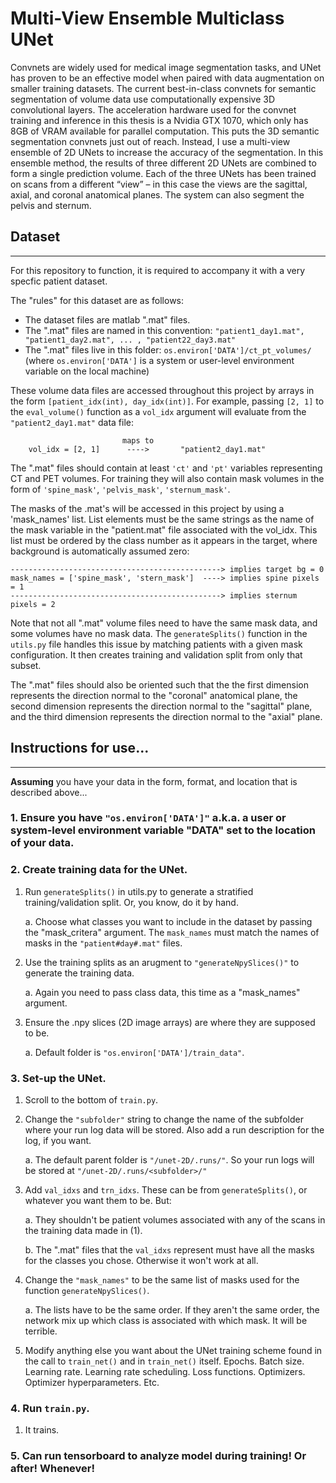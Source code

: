 # Multi-View Ensemble Multiclass UNet
Convnets are widely used for medical image segmentation tasks, and UNet has proven to be an effective model when paired with data augmentation on smaller training datasets. The current best-in-class convnets for semantic segmentation of volume data use computationally expensive 3D convolutional layers. The acceleration hardware used for the convnet training and inference in this thesis is a Nvidia GTX 1070, which only has 8GB of VRAM available for parallel computation. This puts the 3D semantic segmentation convnets just out of reach. Instead, I use a multi-view ensemble of 2D UNets to increase the accuracy of the segmentation. In this ensemble method, the results of three different 2D UNets are combined to form a single prediction volume. Each of the three UNets has been trained on scans from a different “view” – in this case the views are the sagittal, axial, and coronal anatomical planes. The system can also segment the pelvis and sternum.
## Dataset
---
For this repository to function, it is required to accompany it with a very specfic patient dataset. 

The "rules" for this dataset are as follows:

* The dataset files are matlab ".mat" files.
* The ".mat" files are named in this convention: `"patient1_day1.mat", "patient1_day2.mat", ... , "patient22_day3.mat"`
* The ".mat" files live in this folder: `os.environ['DATA']/ct_pt_volumes/` (where `os.environ['DATA']` is a system or user-level environment variable on the local machine)

These volume data files are accessed throughout this project by arrays in the form `[patient_idx(int), day_idx(int)]`. For example, passing `[2, 1]` to the `eval_volume()` function as a `vol_idx` argument will evaluate from the `"patient2_day1.mat"` data file: 
```
                         maps to
    vol_idx = [2, 1]      ---->       "patient2_day1.mat"
```

The ".mat" files should contain at least `'ct'` and `'pt'` variables representing CT and PET volumes. 
For training they will also contain mask volumes in the form of `'spine_mask'`, `'pelvis_mask'`, `'sternum_mask'`.

The masks of the .mat's will be accessed in this project by using a 'mask_names' list. List elements must be the same strings as the name of the mask variable in the "patient.mat" file associated with 
the vol_idx. This list must be ordered by the class number as it appears in the target, where background is automatically assumed zero:
```
-----------------------------------------------> implies target bg = 0
mask_names = ['spine_mask', 'stern_mask']  ----> implies spine pixels = 1
-----------------------------------------------> implies sternum pixels = 2 
```

Note that not all ".mat" volume files need to have the same mask data, and some volumes have no mask data. The `generateSplits()` function in the `utils.py` file handles this issue by matching patients with a given mask configuration. It then creates training and validation split from only that subset.

The ".mat" files should also be oriented such that the the first dimension represents the direction normal to the "coronal" anatomical plane, the second dimension represents the direction normal to the "sagittal" plane, and the third dimension represents the direction normal to the "axial" plane. 

## Instructions for use...
---
**Assuming** you have your data in the form, format, and location that is described above...

### 1. Ensure you have `"os.environ['DATA']"` a.k.a. a user or system-level environment variable "DATA" set to the location of your data.

### 2. Create training data for the UNet.   
   1. Run `generateSplits()` in utils.py to generate a stratified training/validation split. Or, you know, do it by hand.
      
      a. Choose what classes you want to include in the dataset by passing the "mask_critera" argument. The `mask_names` must match the names of masks in the `"patient#day#.mat"` files.
   
   2. Use the training splits as an arugment to `"generateNpySlices()"` to generate the training data.
      
      a. Again you need to pass class data, this time as a "mask_names" 
         argument.
   
   3. Ensure the .npy slices (2D image arrays) are where they are supposed to be.
      
      a. Default folder is `"os.environ['DATA']/train_data"`.
   
### 3. Set-up the UNet.

   1. Scroll to the bottom of `train.py`. 
   
   2. Change the `"subfolder"` string to change the name of the subfolder where
      your run log data will be stored. Also add a run description for the log,
      if you want.

      a. The default parent folder is `"/unet-2D/.runs/"`. So your run logs will be stored at `"/unet-2D/.runs/<subfolder>/"`

   3. Add `val_idxs` and `trn_idxs`. These can be from `generateSplits()`, or whatever you want them to be. But:
      
      a. They shouldn't be patient volumes associated with any of the scans in 
         the training data made in (1). 
         
      b. The ".mat" files that the `val_idxs` represent must have all the masks for 
         the classes you chose. Otherwise it won't work at all.

   4. Change the `"mask_names"` to be the same list of masks used for the function `generateNpySlices()`.

      a. The lists have to be the same order. If they aren't the same order, the network mix up which class is associated with which mask. It will be terrible. 
   
   5. Modify anything else you want about the UNet training scheme found in the 
      call to `train_net()` and in `train_net()` itself. Epochs. Batch size. 
      Learning rate. Learning rate scheduling. Loss functions. Optimizers. 
      Optimizer hyperparameters. Etc.

### 4. Run `train.py`.

   1. It trains.

### 5. Can run tensorboard to analyze model during training! Or after! Whenever!